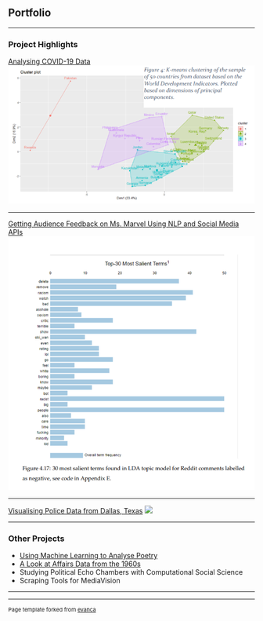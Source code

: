 ## Portfolio

---

### Project Highlights

[Analysing COVID-19 Data](/pdf/sample_presentation.pdf)
<img src="images/covid-cluster.png?raw=true"/>

---
[Getting Audience Feedback on Ms. Marvel Using NLP and Social Media APIs](/sample_page)
<img src="salient_negative.png?raw=true"/>

---
[Visualising Police Data from Dallas, Texas](/sample_page)
<img src="images/dallas_loc.jpg?raw=true"/>

---

### Other Projects

- [Using Machine Learning to Analyse Poetry](https://github.com/shez2108/Using-Machine-Learning-to-Analyse-and-Write-Poetry/blob/main/rumi_project%20(2).ipynb)
- [A Look at Affairs Data from the 1960s](https://github.com/shez2108/Affairs-in-1969/blob/main/Affairs_Task_%5BShehzadi%5D_.ipynb)
- Studying Political Echo Chambers with Computational Social Science
- Scraping Tools for MediaVision

---




---
<p style="font-size:11px">Page template forked from <a href="https://github.com/evanca/quick-portfolio">evanca</a></p>
<!-- Remove above link if you don't want to attibute -->
